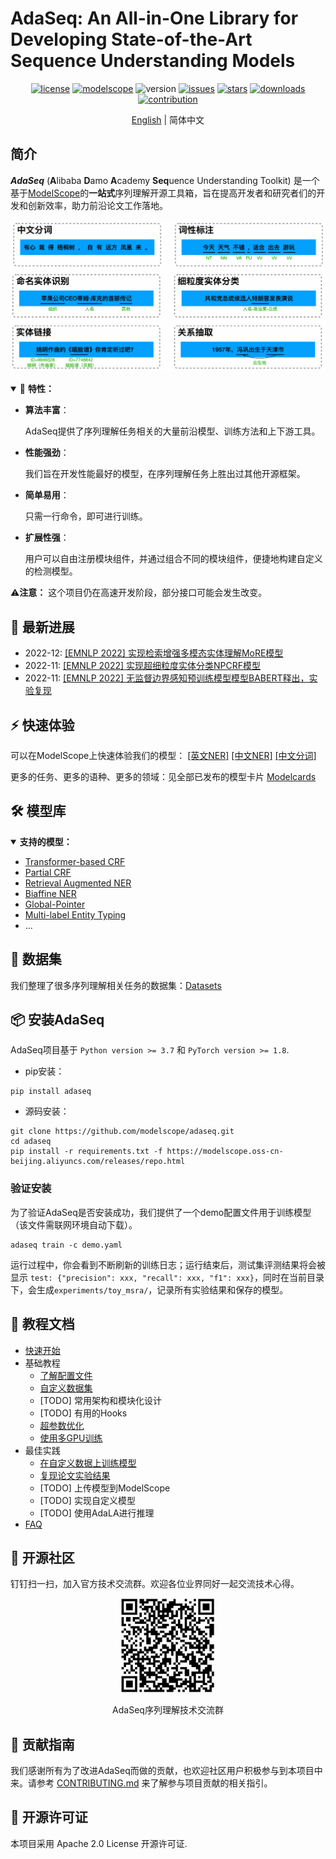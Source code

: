 # AdaSeq: An All-in-One Library for Developing State-of-the-Art Sequence Understanding Models

<div align="center">

[![license](https://img.shields.io/github/license/modelscope/adaseq.svg)](./LICENSE)
[![modelscope](https://img.shields.io/badge/modelscope->=1.2.0-624aff.svg)](https://modelscope.cn/)
![version](https://img.shields.io/github/tag/modelscope/adaseq.svg)
[![issues](https://img.shields.io/github/issues/modelscope/adaseq.svg)](https://github.com/modelscope/AdaSeq/issues)
[![stars](https://img.shields.io/github/stars/modelscope/adaseq.svg)](https://github.com/modelscope/AdaSeq/stargazers)
[![downloads](https://static.pepy.tech/personalized-badge/adaseq?period=total&left_color=grey&right_color=yellowgreen&left_text=downloads)](https://pypi.org/project/adaseq)
[![contribution](https://img.shields.io/badge/contributions-welcome-brightgreen.svg)](./CONTRIBUTING.md)

</div>

<div align="center">

[English](./README.md) | 简体中文

</div>

## 简介
***AdaSeq*** (**A**libaba **D**amo **A**cademy **Seq**uence Understanding Toolkit) 是一个基于[ModelScope](https://modelscope.cn/home)的**一站式**序列理解开源工具箱，旨在提高开发者和研究者们的开发和创新效率，助力前沿论文工作落地。

![](./docs/imgs/task_examples_zh.png)

<details open>
<summary>🌟 <b>特性：</b></summary>

- **算法丰富**：

  AdaSeq提供了序列理解任务相关的大量前沿模型、训练方法和上下游工具。

- **性能强劲**：

  我们旨在开发性能最好的模型，在序列理解任务上胜出过其他开源框架。

- **简单易用**：

  只需一行命令，即可进行训练。

- **扩展性强**：

  用户可以自由注册模块组件，并通过组合不同的模块组件，便捷地构建自定义的检测模型。

</details>

⚠️**注意：** 这个项目仍在高速开发阶段，部分接口可能会发生改变。

## 📢 最新进展
- 2022-12: [[EMNLP 2022] 实现检索增强多模态实体理解MoRE模型](./examples/MoRe)
- 2022-11: [[EMNLP 2022] 实现超细粒度实体分类NPCRF模型](./examples/NPCRF)
- 2022-11: [[EMNLP 2022] 无监督边界感知预训练模型模型BABERT释出，实验复现](./examples/babert)

## ⚡ 快速体验
可以在ModelScope上快速体验我们的模型：
[[英文NER]](https://modelscope.cn/models/damo/nlp_raner_named-entity-recognition_english-large-news/summary)
[[中文NER]](https://modelscope.cn/models/damo/nlp_raner_named-entity-recognition_chinese-base-news/summary)
[[中文分词]](https://modelscope.cn/models/damo/nlp_structbert_word-segmentation_chinese-base/summary)

更多的任务、更多的语种、更多的领域：见全部已发布的模型卡片 [Modelcards](./docs/modelcards.md)

## 🛠️ 模型库
<details open>
<summary><b>支持的模型：</b></summary>

- [Transformer-based CRF](./examples/bert_crf)
- [Partial CRF](./examples/partial_bert_crf)
- [Retrieval Augmented NER](./examples/RaNER)
- [Biaffine NER](./examples/biaffine_ner)
- [Global-Pointer](./examples/global_pointer)
- [Multi-label Entity Typing](./examples/entity_typing)
- ...
</details>

## 💾 数据集
我们整理了很多序列理解相关任务的数据集：[Datasets](./docs/datasets.md)

## 📦 安装AdaSeq
AdaSeq项目基于 `Python version >= 3.7` 和 `PyTorch version >= 1.8`.

- pip安装：
```
pip install adaseq
```

- 源码安装：
```
git clone https://github.com/modelscope/adaseq.git
cd adaseq
pip install -r requirements.txt -f https://modelscope.oss-cn-beijing.aliyuncs.com/releases/repo.html
```

### 验证安装
为了验证AdaSeq是否安装成功，我们提供了一个demo配置文件用于训练模型（该文件需联网环境自动下载）。
```
adaseq train -c demo.yaml
```
运行过程中，你会看到不断刷新的训练日志；运行结束后，测试集评测结果将会被显示 `test: {"precision": xxx, "recall": xxx, "f1": xxx}`，同时在当前目录下，会生成`experiments/toy_msra/`，记录所有实验结果和保存的模型。

## 📖 教程文档
- [快速开始](./docs/tutorials/quick_start_zh.md)
- 基础教程
  - [了解配置文件](./docs/tutorials/learning_about_configs_zh.md)
  - [自定义数据集](./docs/tutorials/customizing_dataset_zh.md)
  - [TODO] 常用架构和模块化设计
  - [TODO] 有用的Hooks
  - [超参数优化](./docs/tutorials/hyperparameter_optimization_zh.md)
  - [使用多GPU训练](./docs/tutorials/training_with_multiple_gpus_zh.md)
- 最佳实践
  - [在自定义数据上训练模型](./docs/tutorials/training_a_model_zh.md)
  - [复现论文实验结果](./docs/tutorials/reproducing_papers_zh.md)
  - [TODO] 上传模型到ModelScope
  - [TODO] 实现自定义模型
  - [TODO] 使用AdaLA进行推理
- [FAQ](./docs/faq_zh.md)

## 👫 开源社区
钉钉扫一扫，加入官方技术交流群。欢迎各位业界同好一起交流技术心得。

<div align="center">
<img src="./docs/imgs/community_qrcode.jpg" width="150"/>
<p>AdaSeq序列理解技术交流群</p>
</div>

## 📝 贡献指南
我们感谢所有为了改进AdaSeq而做的贡献，也欢迎社区用户积极参与到本项目中来。请参考 [CONTRIBUTING.md](./CONTRIBUTING.md) 来了解参与项目贡献的相关指引。

## 📄 开源许可证
本项目采用 Apache 2.0 License 开源许可证.
